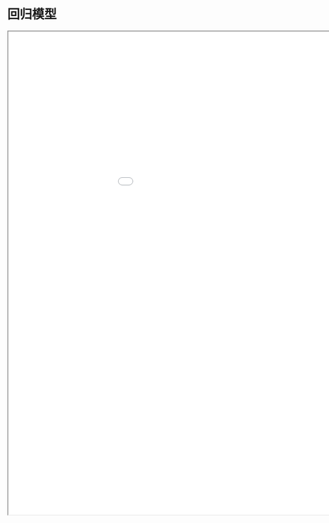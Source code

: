 
# 回归模型
<div class="pdf-class">
    <iframe  src=\texpdf\part-mldl-chap-RVM.pdf width="1100" height="1100">
    </iframe>
</div>
